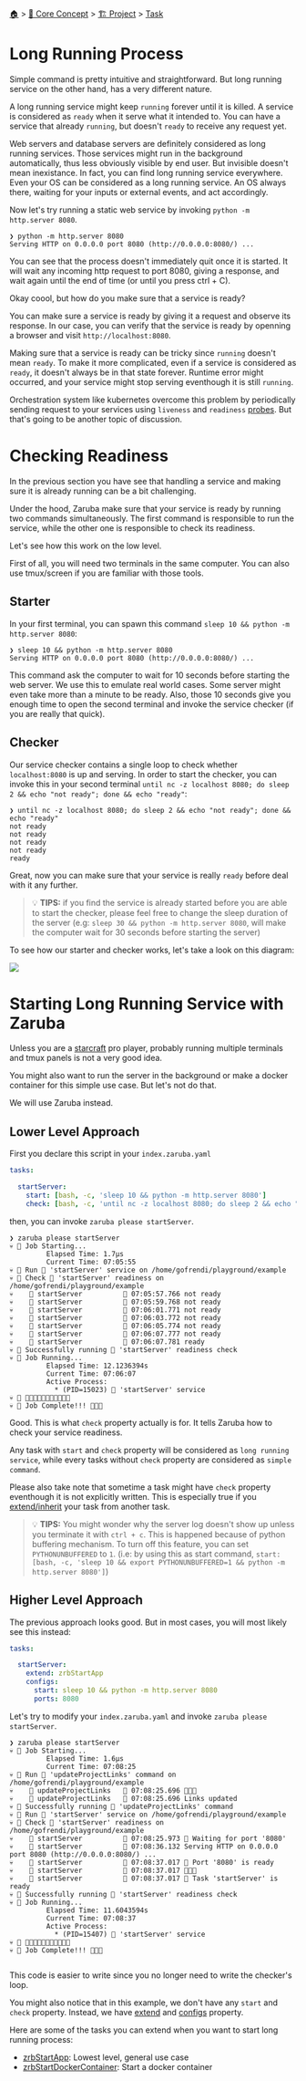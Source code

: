 <!--startTocHeader-->
[🏠](../../../README.md) > [🧠 Core Concept](../../README.md) > [🏗️ Project](../README.md) > [Task](README.md)
# Long Running Process
<!--endTocHeader-->



Simple command is pretty intuitive and straightforward. But long running service on the other hand, has a very different nature.

A long running service might keep `running` forever until it is killed. A service is considered as `ready` when it serve what it intended to. You can have a service that already `running`, but doesn't `ready` to receive any request yet.

Web servers and database servers are definitely considered as long running services. Those services might run in the background automatically, thus less obviously visible by end user. But invisible doesn't mean inexistance. In fact, you can find long running service everywhere. Even your OS can be considered as a long running service. An OS always there, waiting for your inputs or external events, and act accordingly.

Now let's try running a static web service by invoking `python -m http.server 8080`.

```
❯ python -m http.server 8080
Serving HTTP on 0.0.0.0 port 8080 (http://0.0.0.0:8080/) ...
```

You can see that the process doesn't immediately quit once it is started. It will wait any incoming http request to port 8080, giving a response, and wait again until the end of time (or until you press ctrl + C).

Okay coool, but how do you make sure that a service is ready?

You can make sure a service is ready by giving it a request and observe its response. In our case, you can verify that the service is ready by openning a browser and visit `http://localhost:8080`.

Making sure that a service is ready can be tricky since `running` doesn't mean `ready`. To make it more complicated, even if a service is considered as `ready`, it doesn't always be in that state forever. Runtime error might occurred, and your service might stop serving eventhough it is still `running`. 

Orchestration system like kubernetes overcome this problem by periodically sending request to your services using `liveness` and `readiness` [probes](https://kubernetes.io/docs/tasks/configure-pod-container/configure-liveness-readiness-startup-probes/). But that's going to be another topic of discussion.

# Checking Readiness

In the previous section you have see that handling a service and making sure it is already running can be a bit challenging.

Under the hood, Zaruba make sure that your service is ready by running two commands simultaneously. The first command is responsible to run the service, while the other one is responsible to check its readiness. 

Let's see how this work on the low level.

First of all, you will need two terminals in the same computer. You can also use tmux/screen if you are familiar with those tools.

## Starter

In your first terminal, you can spawn this command `sleep 10 && python -m http.server 8080`: 

```
❯ sleep 10 && python -m http.server 8080
Serving HTTP on 0.0.0.0 port 8080 (http://0.0.0.0:8080/) ...
```

This command ask the computer to wait for 10 seconds before starting the web server. We use this to emulate real world cases. Some server might even take more than a minute to be ready. Also, those 10 seconds give you enough time to open the second terminal and invoke the service checker (if you are really that quick).

## Checker

Our service checker contains a single loop to check whether `localhost:8080` is up and serving. In order to start the checker, you can invoke this in your second terminal `until nc -z localhost 8080; do sleep 2 && echo "not ready"; done && echo "ready"`:

```
❯ until nc -z localhost 8080; do sleep 2 && echo "not ready"; done && echo "ready"
not ready
not ready
not ready
not ready
ready
```

Great, now you can make sure that your service is really `ready` before deal with it any further.

> 💡 __TIPS:__  if you find the service is already started before you are able to start the checker, please feel free to change the sleep duration of the server (e.g: `sleep 30 && python -m http.server 8080`, will make the computer wait for 30 seconds before starting the server)

To see how our starter and checker works, let's take a look on this diagram:

![](images/starter-and-checker.png)


# Starting Long Running Service with Zaruba

Unless you are a [starcraft](https://starcraft2.com/en-us/) pro player, probably running multiple terminals and tmux panels is not a very good idea.

You might also want to run the server in the background or make a docker container for this simple use case. But let's not do that.

We will use Zaruba instead.

## Lower Level Approach

First you declare this script in your `index.zaruba.yaml`

```yaml
tasks:

  startServer:
    start: [bash, -c, 'sleep 10 && python -m http.server 8080']
    check: [bash, -c, 'until nc -z localhost 8080; do sleep 2 && echo "not ready"; done && echo "ready"']
```

then, you can invoke `zaruba please startServer`.

```
❯ zaruba please startServer
💀 🔎 Job Starting...
         Elapsed Time: 1.7µs
         Current Time: 07:05:55
💀 🏁 Run 🍏 'startServer' service on /home/gofrendi/playground/example
💀 🏁 Check 🍏 'startServer' readiness on /home/gofrendi/playground/example
💀    🔎 startServer          🍏 07:05:57.766 not ready
💀    🔎 startServer          🍏 07:05:59.768 not ready
💀    🔎 startServer          🍏 07:06:01.771 not ready
💀    🔎 startServer          🍏 07:06:03.772 not ready
💀    🔎 startServer          🍏 07:06:05.774 not ready
💀    🔎 startServer          🍏 07:06:07.777 not ready
💀    🔎 startServer          🍏 07:06:07.781 ready
💀 🎉 Successfully running 🍏 'startServer' readiness check
💀 🔎 Job Running...
         Elapsed Time: 12.1236394s
         Current Time: 07:06:07
         Active Process:
           * (PID=15023) 🍏 'startServer' service
💀 🎉 🎉🎉🎉🎉🎉🎉🎉🎉🎉🎉🎉
💀 🎉 Job Complete!!! 🎉🎉🎉
```

Good. This is what `check` property actually is for. It tells Zaruba how to check your service readiness. 

Any task with `start` and `check` property will be considered as `long running service`, while every tasks without `check` property are considered as `simple command`.

Please also take note that sometime a task might have `check` property eventhough it is not explicitly written. This is especially true if you [extend/inherit](../extend-task.md) your task from another task.
    
> 💡 __TIPS:__  You might wonder why the server log doesn't show up unless you terminate it with `ctrl + c`. This is happened because of python buffering mechanism. To turn off this feature, you can set `PYTHONUNBUFFERED` to `1`. (i.e: by using this as start command, `start: [bash, -c, 'sleep 10 && export PYTHONUNBUFFERED=1 && python -m http.server 8080']`)


## Higher Level Approach

The previous approach looks good. But in most cases, you will most likely see this instead:

```yaml
tasks:

  startServer:
    extend: zrbStartApp
    configs:
      start: sleep 10 && python -m http.server 8080
      ports: 8080
```

Let's try to modify your `index.zaruba.yaml` and invoke `zaruba please startServer`.

```
❯ zaruba please startServer
💀 🔎 Job Starting...
         Elapsed Time: 1.6µs
         Current Time: 07:08:25
💀 🏁 Run 🔗 'updateProjectLinks' command on /home/gofrendi/playground/example
💀    🚀 updateProjectLinks   🔗 07:08:25.696 🎉🎉🎉
💀    🚀 updateProjectLinks   🔗 07:08:25.696 Links updated
💀 🎉 Successfully running 🔗 'updateProjectLinks' command
💀 🏁 Run 🍏 'startServer' service on /home/gofrendi/playground/example
💀 🏁 Check 🍏 'startServer' readiness on /home/gofrendi/playground/example
💀    🔎 startServer          🍏 07:08:25.973 📜 Waiting for port '8080'
💀    🚀 startServer          🍏 07:08:36.132 Serving HTTP on 0.0.0.0 port 8080 (http://0.0.0.0:8080/) ...
💀    🔎 startServer          🍏 07:08:37.017 📜 Port '8080' is ready
💀    🔎 startServer          🍏 07:08:37.017 🎉🎉🎉
💀    🔎 startServer          🍏 07:08:37.017 📜 Task 'startServer' is ready
💀 🎉 Successfully running 🍏 'startServer' readiness check
💀 🔎 Job Running...
         Elapsed Time: 11.6043594s
         Current Time: 07:08:37
         Active Process:
           * (PID=15407) 🍏 'startServer' service
💀 🎉 🎉🎉🎉🎉🎉🎉🎉🎉🎉🎉🎉
💀 🎉 Job Complete!!! 🎉🎉🎉


```

This code is easier to write since you no longer need to write the checker's loop.

You might also notice that in this example, we don't have any `start` and `check` property. Instead, we have [extend](./extend-task.md) and [configs](./task-configs/README.md) property.

Here are some of the tasks you can extend when you want to start long running process:

* [zrbStartApp](../../../core-tasks/zrbStartApp.md): Lowest level, general use case
* [zrbStartDockerContainer](../../../core-tasks/zrbStartDockerContainer.md): Start a docker container

<!--startTocSubtopic-->

<!--endTocSubtopic-->
